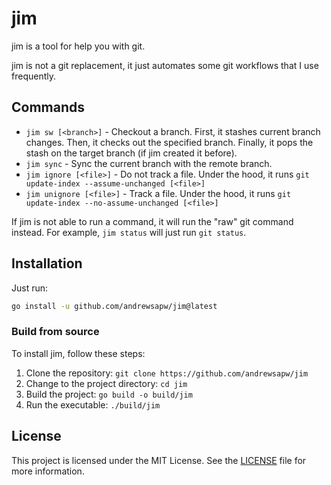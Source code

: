 # jim

jim is a tool for help you with git.

jim is not a git replacement, it just automates some git workflows that I use frequently.

## Commands

- `jim sw [<branch>]` - Checkout a branch. First, it stashes current branch changes. Then, it checks out the specified branch. Finally, it pops the stash on the target branch (if jim created it before).
- `jim sync` - Sync the current branch with the remote branch.
- `jim ignore [<file>]` - Do not track a file. Under the hood, it runs `git update-index --assume-unchanged [<file>]`
- `jim unignore [<file>]` - Track a file. Under the hood, it runs `git update-index --no-assume-unchanged [<file>]`

If jim is not able to run a command, it will run the "raw" git command instead. For example, `jim status` will just run `git status`.

## Installation

Just run:

```bash
go install -u github.com/andrewsapw/jim@latest
```

### Build from source

To install jim, follow these steps:

1. Clone the repository: `git clone https://github.com/andrewsapw/jim`
2. Change to the project directory: `cd jim`
3. Build the project: `go build -o build/jim`
4. Run the executable: `./build/jim`


## License

This project is licensed under the MIT License. See the [LICENSE](LICENSE) file for more information.

